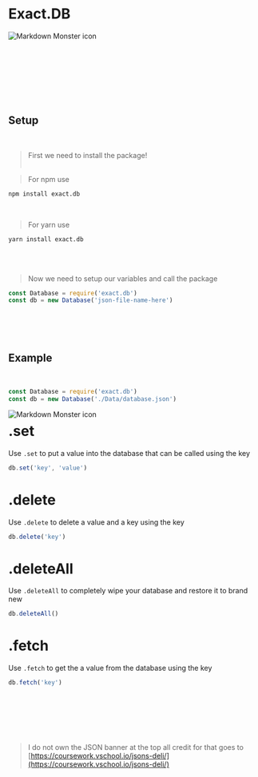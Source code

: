 # Exact.DB


<img src="https://coursework.vschool.io/content/images/2016/04/json-banner-750x220.jpg"
     alt="Markdown Monster icon"
     style="float: left; margin-right: 10px;" />

<br><br><br><br><br><br><br><br>

## Setup
<br>

> First we need to install the package!
<br><br>

> For npm use
```txt
npm install exact.db
```
<br>

> For yarn use
```txt
yarn install exact.db
```
<br><br>

> Now we need to setup our variables and call the package

```javascript
const Database = require('exact.db')
const db = new Database('json-file-name-here')
```
<br><br><br>

## Example
<br>

```javascript
const Database = require('exact.db')
const db = new Database('./Data/database.json')
```

<img src="https://cdn.discordapp.com/attachments/854934272502136913/897704166242275328/unknown.png"
     alt="Markdown Monster icon"
     style="float: left; margin-right: 10px;" />

# .set

Use `.set` to put a value into the database that can be called using the key

```javascript
db.set('key', 'value')
```


# .delete

Use `.delete` to delete a value and a key using the key

```javascript
db.delete('key')
```



# .deleteAll

Use `.deleteAll` to completely wipe your database and restore it to brand new

```javascript
db.deleteAll()
```



# .fetch

Use `.fetch` to get the a value from the database using the key

```javascript
db.fetch('key')
```

<br><br><br><br><br>

> I do not own the JSON banner at the top all credit for that goes to [https://coursework.vschool.io/jsons-deli/](https://coursework.vschool.io/jsons-deli/)
